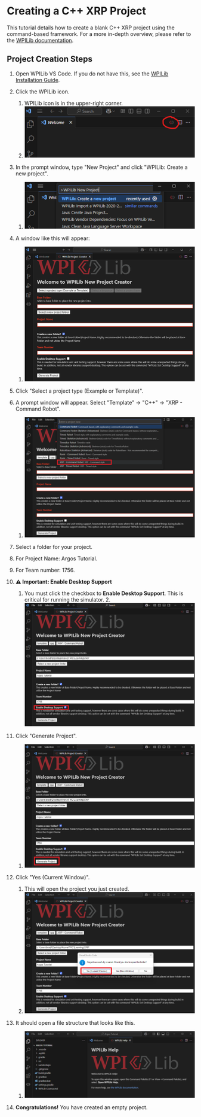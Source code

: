 # Creating a C++ XRP Project
This tutorial details how to create a blank C++ XRP project using the command-based framework. For a more in-depth overview, please refer to the [WPILib documentation](https://docs.wpilib.org/en/stable/docs/zero-to-robot/step-2/wpilib-setup.html).

## Project Creation Steps
1. Open WPILib VS Code. If you do not have this, see the [WPILib Installation Guide](https://docs.wpilib.org/en/stable/docs/zero-to-robot/step-2/wpilib-setup.html).

2. Click the WPILib icon.
    1. WPILib icon is in the upper-right corner.
    2. ![WPILib Icon](Step2_WPILib_icon.png)  

3. In the prompt window, type "New Project" and click "WPILib: Create a new project".
    1. ![Create a new project](Step3_New_Project.png) 

4. A window like this will appear: 
    1. ![New project window](Step4_New_Project_window.png) 
    
5. Click "Select a project type (Example or Template)". 

6. A prompt window will appear. Select "Template" -> "C++" -> "XRP - Command Robot".
    1. ![Select template](Step6_window_prompt.png) 

7. Select a folder for your project.  

8. For Project Name: Argos Tutorial. 

9. For Team number: 1756. 

10.  **⚠️ Important: Enable Desktop Support**
     1. You must click the checkbox to **Enable Desktop Support**. This is critical for running the simulator.
    2. ![Enable Desktop Support](Step10_Enabled_Desktop_Support.png) 

11. Click "Generate Project".
    1. ![Generate Project](Generaete_Project.png) 

12. Click "Yes (Current Window)".
    1. This will open the project you just created.
    2. ![Yes (Current Window)](Yes_Current_Window.png) 

13. It should open a file structure that looks like this.
    1. ![Base project file structure](Base_Project_File_Stuck.png) 

14. **Congratulations!**  You have created an empty project.
